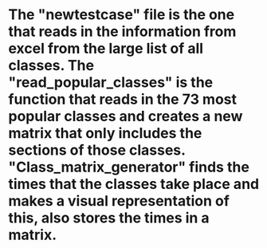 # The "newtestcase" file is the one that reads in the information from excel from the large list of all classes.  The "read_popular_classes" is the function that reads in the 73 most popular classes and creates a new matrix that only includes the sections of those classes. "Class_matrix_generator" finds the times that the classes take place and makes a visual representation of this, also stores the times in a matrix.
